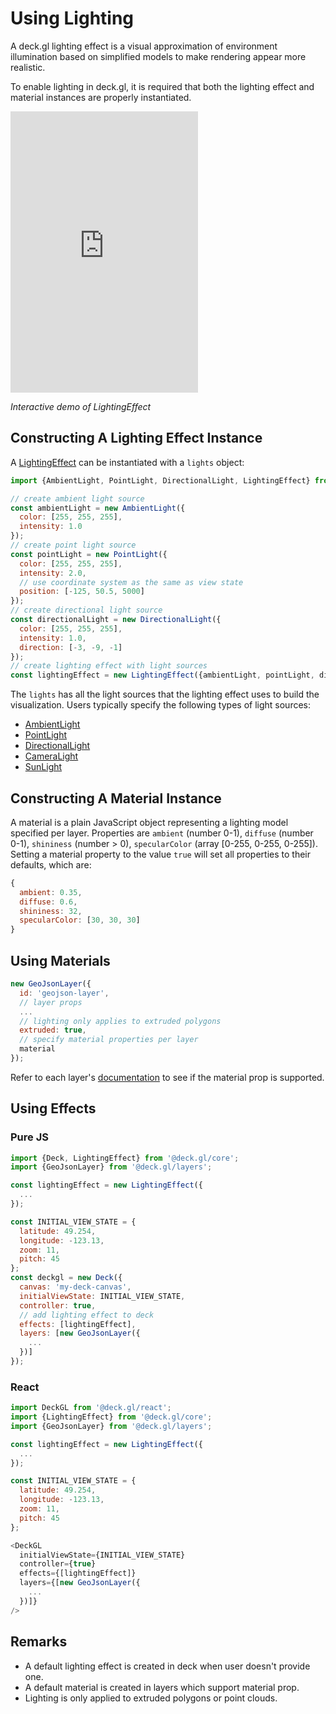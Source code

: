 # Using Lighting

A deck.gl lighting effect is a visual approximation of environment illumination based on simplified models to make rendering appear more realistic.

To enable lighting in deck.gl, it is required that both the lighting effect and material instances are properly instantiated.

<iframe height="450" style={{width:'100%;'}} scrolling="no" title="deck.gl LightingEffect Demo" src="https://codepen.io/vis-gl/embed/ZZwrZz/?height=450&theme-id=light&default-tab=result" frameborder="no" allowtransparency="true" allowfullscreen="true">
  See the Pen <a href='https://codepen.io/vis-gl/pen/ZZwrZz/'>deck.gl LightingEffect Demo</a> by vis.gl
  (<a href='https://codepen.io/vis-gl'>@vis-gl</a>) on <a href='https://codepen.io'>CodePen</a>.
</iframe>

*Interactive demo of LightingEffect*

## Constructing A Lighting Effect Instance

A [LightingEffect](../api-reference/core/lighting-effect.md) can be instantiated with a `lights` object:

```js
import {AmbientLight, PointLight, DirectionalLight, LightingEffect} from '@deck.gl/core';

// create ambient light source
const ambientLight = new AmbientLight({
  color: [255, 255, 255],
  intensity: 1.0
});
// create point light source
const pointLight = new PointLight({
  color: [255, 255, 255],
  intensity: 2.0,
  // use coordinate system as the same as view state
  position: [-125, 50.5, 5000]
});
// create directional light source
const directionalLight = new DirectionalLight({
  color: [255, 255, 255],
  intensity: 1.0,
  direction: [-3, -9, -1]
});
// create lighting effect with light sources
const lightingEffect = new LightingEffect({ambientLight, pointLight, directionalLight});
```

The `lights` has all the light sources that the lighting effect uses to build the visualization. Users typically specify the following types of light sources:

* [AmbientLight](../api-reference/core/ambient-light.md)
* [PointLight](../api-reference/core/point-light.md)
* [DirectionalLight](../api-reference/core/directional-light.md)
* [CameraLight](../api-reference/core/camera-light.md)
* [SunLight](../api-reference/core/sun-light.md)


## Constructing A Material Instance

A material is a plain JavaScript object representing a lighting model specified per layer. Properties are `ambient` (number 0-1), `diffuse` (number 0-1), `shininess` (number > 0), `specularColor` (array [0-255, 0-255, 0-255]). Setting a material property to the value `true` will set all properties to their defaults, which are:

```js
{
  ambient: 0.35,
  diffuse: 0.6,
  shininess: 32,
  specularColor: [30, 30, 30]
}
```


## Using Materials

```js
new GeoJsonLayer({
  id: 'geojson-layer',
  // layer props
  ...
  // lighting only applies to extruded polygons
  extruded: true,
  // specify material properties per layer
  material
});
```
Refer to each layer's [documentation](../api-reference/layers/README.md) to see if the material prop is supported.

## Using Effects

### Pure JS

```js
import {Deck, LightingEffect} from '@deck.gl/core';
import {GeoJsonLayer} from '@deck.gl/layers';

const lightingEffect = new LightingEffect({
  ...
});

const INITIAL_VIEW_STATE = {
  latitude: 49.254,
  longitude: -123.13,
  zoom: 11,
  pitch: 45
};
const deckgl = new Deck({
  canvas: 'my-deck-canvas',
  initialViewState: INITIAL_VIEW_STATE,
  controller: true,
  // add lighting effect to deck
  effects: [lightingEffect],
  layers: [new GeoJsonLayer({
    ...
  })]
});
```

### React

```js
import DeckGL from '@deck.gl/react';
import {LightingEffect} from '@deck.gl/core';
import {GeoJsonLayer} from '@deck.gl/layers';

const lightingEffect = new LightingEffect({
  ...
});

const INITIAL_VIEW_STATE = {
  latitude: 49.254,
  longitude: -123.13,
  zoom: 11,
  pitch: 45
};

<DeckGL
  initialViewState={INITIAL_VIEW_STATE}
  controller={true}
  effects={[lightingEffect]}
  layers={[new GeoJsonLayer({
    ...
  })]}
/>
```

## Remarks

* A default lighting effect is created in deck when user doesn't provide one.
* A default material is created in layers which support material prop.
* Lighting is only applied to extruded polygons or point clouds.
